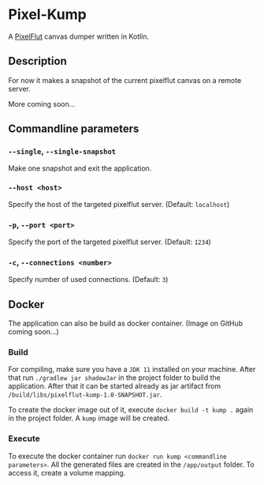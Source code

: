 # Pixel-Kump

A [PixelFlut](https://github.com/defnull/pixelflut) canvas dumper written in Kotlin.

## Description

For now it makes a snapshot of the current pixelflut canvas on a remote server.

More coming soon...

## Commandline parameters

### `--single`, `--single-snapshot`

Make one snapshot and exit the application.

### `--host <host>`

Specify the host of the targeted pixelflut server. (Default: `localhost`)

### `-p`, `--port <port>`

Specify the port of the targeted pixelflut server. (Default: `1234`)

### `-c`, `--connections <number>`

Specify number of used connections. (Default: `3`)

## Docker

The application can also be build as docker container. (Image on GitHub coming soon...)

### Build

For compiling, make sure you have a `JDK 11` installed on your machine. After that run `./gradlew jar shadowJar` in the project folder 
to build the application.
After that it can be started already as jar artifact from `/build/libs/pixelflut-kump-1.0-SNAPSHOT.jar`.

To create the docker image out of it, execute `docker build -t kump .` again in the project folder. A `kump` image will be created.

### Execute

To execute the docker container run `docker run kump <commandline parameters>`.
All the generated files are created in the `/app/output` folder. To access it, create a volume mapping.
